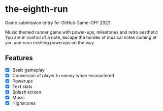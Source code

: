 # the-eighth-run

Game submission entry for GitHub Game-OFF 2023

Music themed runner game with power-ups, milestones and retro aesthetic
You are in control of a note, escape the hordes of musical notes coming at you and earn exciting powerups on the way.

## Features

- [x] Basic gameplay
- [x] Conversion of player to enemy when encountered
- [x] Powerups
- [x] Text stats
- [x] Splash screen
- [x] Music
- [x] Highscores
